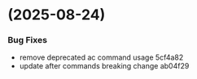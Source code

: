 #  (2025-08-24)


### Bug Fixes

* remove deprecated ac command usage 5cf4a82
* update after commands breaking change ab04f29



